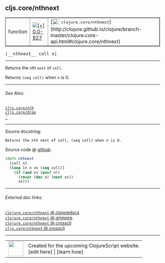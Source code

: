## cljs.core/nthnext



 <table border="1">
<tr>
<td>function</td>
<td><a href="https://github.com/cljsinfo/cljs-api-docs/tree/0.0-927"><img valign="middle" alt="[+] 0.0-927" title="Added in 0.0-927" src="https://img.shields.io/badge/+-0.0--927-lightgrey.svg"></a> </td>
<td>
[<img height="24px" valign="middle" src="http://i.imgur.com/1GjPKvB.png"> <samp>clojure.core/nthnext</samp>](http://clojure.github.io/clojure/branch-master/clojure.core-api.html#clojure.core/nthnext)
</td>
</tr>
</table>


 <samp>
(__nthnext__ coll n)<br>
</samp>

---

Returns the `n`th `next` of `coll`.

Returns `(seq coll)` when `n` is 0.

---


###### See Also:

[`cljs.core/nth`](cljs.core_nth.md)<br>
[`cljs.core/drop`](cljs.core_drop.md)<br>
[``](cljs.core_nthrest.md)<br>

---


Source docstring:

```
Returns the nth next of coll, (seq coll) when n is 0.
```


Source code @ [github](https://github.com/clojure/clojurescript/blob/r2027/src/cljs/cljs/core.cljs#L1738-L1744):

```clj
(defn nthnext
  [coll n]
  (loop [n n xs (seq coll)]
    (if (and xs (pos? n))
      (recur (dec n) (next xs))
      xs)))
```

<!--
Repo - tag - source tree - lines:

 <pre>
clojurescript @ r2027
└── src
    └── cljs
        └── cljs
            └── <ins>[core.cljs:1738-1744](https://github.com/clojure/clojurescript/blob/r2027/src/cljs/cljs/core.cljs#L1738-L1744)</ins>
</pre>

-->

---



###### External doc links:

[`clojure.core/nthnext` @ clojuredocs](http://clojuredocs.org/clojure.core/nthnext)<br>
[`clojure.core/nthnext` @ grimoire](http://conj.io/store/v1/org.clojure/clojure/1.7.0-beta3/clj/clojure.core/nthnext/)<br>
[`clojure.core/nthnext` @ crossclj](http://crossclj.info/fun/clojure.core/nthnext.html)<br>
[`cljs.core/nthnext` @ crossclj](http://crossclj.info/fun/cljs.core.cljs/nthnext.html)<br>

---

 <table>
<tr><td>
<img valign="middle" align="right" width="48px" src="http://i.imgur.com/Hi20huC.png">
</td><td>
Created for the upcoming ClojureScript website.<br>
[edit here] | [learn how]
</td></tr></table>

[edit here]:https://github.com/cljsinfo/cljs-api-docs/blob/master/cljsdoc/cljs.core_nthnext.cljsdoc
[learn how]:https://github.com/cljsinfo/cljs-api-docs/wiki/cljsdoc-files

<!--

This information was too distracting to show to readers, but I'll leave it
commented here since it is helpful to:

- pretty-print the data used to generate this document
- and show how to retrieve that data



The API data for this symbol:

```clj
{:description "Returns the `n`th `next` of `coll`.\n\nReturns `(seq coll)` when `n` is 0.",
 :ns "cljs.core",
 :name "nthnext",
 :signature ["[coll n]"],
 :history [["+" "0.0-927"]],
 :type "function",
 :related ["cljs.core/nth" "cljs.core/drop" "cljs.core/nthrest"],
 :full-name-encode "cljs.core_nthnext",
 :source {:code "(defn nthnext\n  [coll n]\n  (loop [n n xs (seq coll)]\n    (if (and xs (pos? n))\n      (recur (dec n) (next xs))\n      xs)))",
          :title "Source code",
          :repo "clojurescript",
          :tag "r2027",
          :filename "src/cljs/cljs/core.cljs",
          :lines [1738 1744]},
 :full-name "cljs.core/nthnext",
 :clj-symbol "clojure.core/nthnext",
 :docstring "Returns the nth next of coll, (seq coll) when n is 0."}

```

Retrieve the API data for this symbol:

```clj
;; from Clojure REPL
(require '[clojure.edn :as edn])
(-> (slurp "https://raw.githubusercontent.com/cljsinfo/cljs-api-docs/catalog/cljs-api.edn")
    (edn/read-string)
    (get-in [:symbols "cljs.core/nthnext"]))
```

-->
